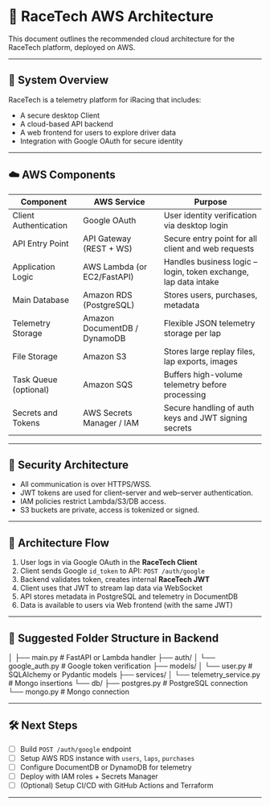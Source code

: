 # 🏁 RaceTech AWS Architecture

This document outlines the recommended cloud architecture for the RaceTech platform, deployed on AWS.

---

## 🧱 System Overview

RaceTech is a telemetry platform for iRacing that includes:
- A secure desktop Client
- A cloud-based API backend
- A web frontend for users to explore driver data
- Integration with Google OAuth for secure identity

---

## ☁️ AWS Components

| Component                | AWS Service               | Purpose                                                                 |
|--------------------------|----------------------------|-------------------------------------------------------------------------|
| Client Authentication    | Google OAuth               | User identity verification via desktop login                            |
| API Entry Point          | API Gateway (REST + WS)    | Secure entry point for all client and web requests                      |
| Application Logic        | AWS Lambda (or EC2/FastAPI)| Handles business logic – login, token exchange, lap data intake         |
| Main Database            | Amazon RDS (PostgreSQL)    | Stores users, purchases, metadata                                       |
| Telemetry Storage        | Amazon DocumentDB / DynamoDB | Flexible JSON telemetry storage per lap                                 |
| File Storage             | Amazon S3                  | Stores large replay files, lap exports, images                          |
| Task Queue (optional)    | Amazon SQS                 | Buffers high-volume telemetry before processing                         |
| Secrets and Tokens       | AWS Secrets Manager / IAM  | Secure handling of auth keys and JWT signing secrets                    |

---

## 🔐 Security Architecture

- All communication is over HTTPS/WSS.
- JWT tokens are used for client–server and web–server authentication.
- IAM policies restrict Lambda/S3/DB access.
- S3 buckets are private, access is tokenized or signed.

---

## 🧭 Architecture Flow

1. User logs in via Google OAuth in the **RaceTech Client**
2. Client sends Google `id_token` to API: `POST /auth/google`
3. Backend validates token, creates internal **RaceTech JWT**
4. Client uses that JWT to stream lap data via WebSocket
5. API stores metadata in PostgreSQL and telemetry in DocumentDB
6. Data is available to users via Web frontend (with the same JWT)

---

## 🔧 Suggested Folder Structure in Backend


│
├── main.py # FastAPI or Lambda handler
├── auth/
│ └── google_auth.py # Google token verification
├── models/
│ └── user.py # SQLAlchemy or Pydantic models
├── services/
│ └── telemetry_service.py # Mongo insertions
└── db/
├── postgres.py # PostgreSQL connection
└── mongo.py # Mongo connection


---

## 🛠️ Next Steps

- [ ] Build `POST /auth/google` endpoint
- [ ] Setup AWS RDS instance with `users`, `laps`, `purchases`
- [ ] Configure DocumentDB or DynamoDB for telemetry
- [ ] Deploy with IAM roles + Secrets Manager
- [ ] (Optional) Setup CI/CD with GitHub Actions and Terraform

---

